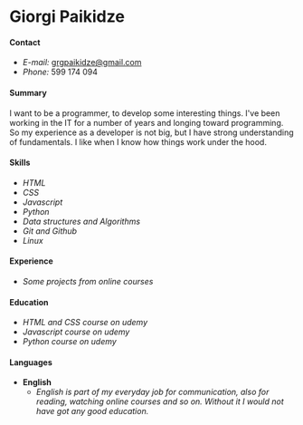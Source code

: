 # Giorgi Paikidze
#### Contact
* *E-mail:* grgpaikidze@gmail.com
* *Phone:* 599 174 094
#### Summary   
I want to be a programmer, to develop some interesting things. I've been working in the IT for a number of years and longing toward 
programming. So my experience as a developer is not big, but I have strong understanding of fundamentals. I like when I know how 
things work under the hood. 
#### Skills
* *HTML*
* *CSS*
* *Javascript*
* *Python*
* *Data structures and Algorithms*
* *Git and Github*
* *Linux*
#### Experience
* *Some projects from online courses*
#### Education
* *HTML and CSS course on udemy*
* *Javascript course on udemy*
* *Python course on udemy*
#### Languages
* **English**
  * *English is part of my everyday job for communication, also for reading, watching online courses and so on. Without it I would not have got any good education.* 

